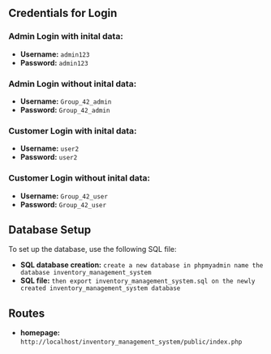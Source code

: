 ## Credentials for Login

### Admin Login with inital data: 
- **Username:** `admin123`
- **Password:** `admin123`
### Admin Login without inital data:
- **Username:** `Group_42_admin`
- **Password:** `Group_42_admin`

### Customer Login with inital data:
- **Username:** `user2`
- **Password:** `user2`
### Customer Login without inital data:
- **Username:** `Group_42_user`
- **Password:** `Group_42_user`

## Database Setup

To set up the database, use the following SQL file:
- **SQL database creation:** `create a new database in phpmyadmin name the database inventory_management_system`
- **SQL file:** `then export inventory_management_system.sql on the newly created inventory_management_system database`

## Routes
- **homepage:** `http://localhost/inventory_management_system/public/index.php`
